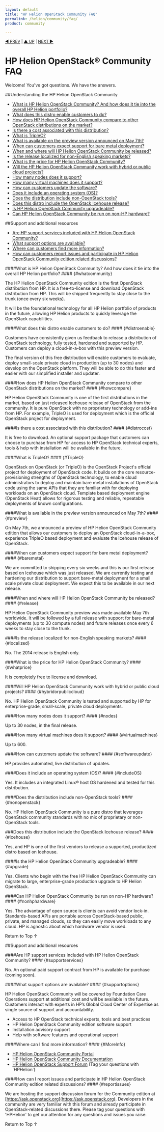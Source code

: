 ```yaml
---
layout: default
title: "HP Helion OpenStack Community FAQ"
permalink: /helion/community/faq/
product: community

---
```


<p style="font-size: small;"> <a href="/helion/community/">&#9664; PREV</a> | <a href="/helion/community/">&#9650; UP</a> | <a href="/helion/community/">NEXT &#9654;</a> </p>

<h1>HP Helion OpenStack&#174; Community FAQ</h1> 


Welcome! You've got questions. We have the answers.  

##Understanding the HP Helion OpenStack Community 

* [What is HP Helion OpenStack Community? And how does it tie into the overall HP Helion portfolio?](#whatcommunity)
* [What does this distro enable customers to do?](#distroenable)
* [How does HP Helion OpenStack Community compare to other OpenStack distributions on the market?](#howcompare)
* [Is there a cost associated with this distribution?](#distrocost)
* [What is TripleO?](#TripleO)
* [What is available on the preview version announced on May 7th?](#preview)
* [When can customers expect support for bare metal deployment?](#baremetal)
* [When and where will HP Helion OpenStack Community be released?](#release)
* [Is the release localized for non-English speaking markets?](#localized) 
* [What is the price for HP Helion OpenStack Community?](#whatprice)
* [Will the HP Helion OpenStack Community work with hybrid or public cloud projects?](#hybridorpubliccloud)
* [How many nodes does it support?](#nodes) 
* [How many virtual machines does it support?](#virtualmachines)  
* [How can customers update the software?](#softwareupdate)
* [Does it include an operating system (OS)?](#includeOS)
* [Does the distribution include non-OpenStack tools?](#nonopenstack)
* [Does this distro include the OpenStack Icehouse release?](#icehouse) 
* [Is HP Helion OpenStack Community upgradeable?](#upgrade)
* [Can HP Helion OpenStack Community be run on non-HP hardware?](#nonhphardware)

##Support and additional resources  

* [Are HP support services included with HP Helion OpenStack Community?](#supportservices)
* [What support options are available?](#supportoptions)
* [Where can customers find more information?](#MoreInfo)
* [How can customers report issues and participate in HP Helion OpenStack Community edition related discussions?](#reportissues) 

####What is HP Helion OpenStack Community? And how does it tie into the overall HP Helion portfolio? #### {#whatcommunity}

The HP Helion OpenStack Community edition is the first OpenStack distribution from HP. It is a free-to-license and download OpenStack distribution from HP. This will be shipped frequently to stay close to the trunk (once every six weeks). 

It will be the foundational technology for all HP Helion portfolio of products in the future, allowing HP Helion products to quickly leverage the OpenStack capabilities.

####What does this distro enable customers to do? #### {#distroenable}

Customers have consistently given us feedback to release a distribution of OpenStack technology, fully tested, hardened and supported by HP. Customers can deploy a cloud-in-a-box with this preview version. 

The final version of this free distribution will enable customers to evaluate, deploy small-scale private cloud in production (up to 30 nodes) and develop on the OpenStack platform. They will be able to do this faster and easier with our simplified installer and updater. 

####How does HP Helion OpenStack Community compare to other OpenStack distributions on the market? #### {#howcompare}

HP Helion OpenStack Community is one of the first distributions in the market, based on just released Icehouse release of OpenStack from the community. It is pure OpenStack with no proprietary technology or add-ins from HP. For example, TripleO is used for deployment which is the official OpenStack project for deployment. 
 
####Is there a cost associated with this distribution? #### {#distrocost} 

It is free to download. An optional support package that customers can choose to purchase from HP for access to HP OpenStack technical experts, tools & help with installation will be available in the future.   

####What is TripleO? #### {#TripleO}

OpenStack on OpenStack (or TripleO) is the OpenStack Project's official project for deployment of OpenStack code. It builds on the core resource-provisioning strengths of OpenStack technology, to enable cloud administrators to deploy and maintain bare metal installations of OpenStack code using the same APIs that they are familiar with for deploying workloads on an OpenStack cloud. Template based deployment engine (OpenStack Heat) allows for rigorous testing and reliable, repeatable deployments of known configurations. 
 
####What is available in the preview version announced on May 7th? #### {#preview}

On May 7th, we announced a preview of HP Helion OpenStack Community edition that allows our customers to deploy an OpenStack cloud-in-a-box, experience TripleO based deployment and evaluate the Icehouse release of OpenStack.  

####When can customers expect support for bare metal deployment? #### {#baremetal}

We are committed to shipping every six weeks and this is our first release based on Icehouse which was just released. We are currently testing and hardening our distribution to support bare-metal deployment for a small scale private cloud deployment. We expect this to be available in our next release.   

####When and where will HP Helion OpenStack Community be released? #### {#release}

HP Helion OpenStack Community preview was made available May 7th worldwide. It will be followed by a full release with support for bare-metal deployments (up to 30 compute nodes) and future releases once every 6 weeks to stay close to the trunk.   

####Is the release localized for non-English speaking markets? #### {#localized}

No. The 2014 release is English only.

####What is the price for HP Helion OpenStack Community? #### {#whatprice}

It is completely free to license and download.

####Will HP Helion OpenStack Community work with hybrid or public cloud projects? #### {#hybridorpubliccloud}

No. HP Helion OpenStack Community is tested and supported by HP for enterprise-grade, small-scale, private cloud deployments.

####How many nodes does it support? #### {#nodes}

Up to 30 nodes, in the final release. 

####How many virtual machines does it support? #### {#virtualmachines} 

Up to 600.
  
####How can customers update the software? #### {#softwareupdate}

HP provides automated, live distribution of updates.

####Does it include an operating system (OS)? #### {#includeOS}

Yes. It includes an integrated Linux&#174; host OS hardened and tested for this distribution.

####Does the distribution include non-OpenStack tools? #### {#nonopenstack}

No. HP Helion OpenStack Community is a pure distro that leverages OpenStack community standards with no mix of proprietary or non-OpenStack tools.

###Does this distribution include the OpenStack Icehouse release? #### {#icehouse}

Yes, and HP is one of the first vendors to release a supported, productized distro based on Icehouse.
 
####Is the HP Helion OpenStack Community upgradeable? #### {#upgrade}

Yes. Clients who begin with the free HP Helion OpenStack Community can migrate to large, enterprise-grade production upgrade to HP Helion OpenStack. 

####Can HP Helion OpenStack Community be run on non-HP hardware? #### {#nonhphardware}

Yes. The advantage of open source is clients can avoid vendor lock-in. Standards-based APIs are portable across OpenStack-based public, private, and managed clouds, so they can easily move workloads to any cloud. HP is agnostic about which hardware vendor is used.  

<a href="#top" style="padding:14px 0px 14px 0px; text-decoration: none;"> Return to Top &#8593; </a>

##Support and additional resources  

####Are HP support services included with HP Helion OpenStack Community? #### {#supportservices}

No. An optional paid support contract from HP is available for purchase (coming soon).

####What support options are available? #### {#supportoptions}

HP Helion OpenStack Community will be covered by Foundation Care Operations support at additional cost and will be available in the future.  Customers interact with experts in HP’s Global Cloud Center of Expertise as single source of support and accountability.  
 	
* Access to HP OpenStack technical experts, tools and best practices 
* HP Helion OpenStack Community edition software support
* Installation advisory support
* Help with software features and operational support

####Where can I find more information? #### {#MoreInfo}

* [HP Helion OpenStack Community Portal](http://www8.hp.com/us/en/cloud/hphelion-openstack-community.html)
* [HP Helion OpenStack Community Documentation](https://docs.hpcloud.com/helion/community) 
* [HP Helion OpenStack Support Forum](https://ask.openstack.org/en/questions/scope:all/sort:activity-desc/tags:hphelion) (Tag your questions with 'HPHelion')

####How can I report issues and participate in HP Helion OpenStack Community edition related discussions? #### {#reportissues}

We are hosting the support discussion forum for the Community edition at [https://ask.openstack.org](https://ask.openstack.org).  Developers in the community are very familiar with this forum and already participate in OpenStack-related discussions there. Please tag your questions with 'HPHelion' to get our attention for any questions and issues you raise.  

<a href="#top" style="padding:14px 0px 14px 0px; text-decoration: none;"> Return to Top &#8593; </a>

<!--

####Is HP Helion OpenStack Community integrated with other HP Helion products and solutions? #### {#integrated}

Yes. These products will reference "Powered by HP OpenStack."

##Understanding the HP Helion OpenStack Community   

* [What is the value I get by using the HP Helion OpenStack Community?](#PrimaryValue)
* [How does HP Helion OpenStack Community relate to the larger HP OpenStack initiative?](#RelateInitiative)
* [Who are the best prospects for the HP Helion OpenStack Community?](#BestProspects)
* [What are the main benefits of the HP Helion OpenStack Community and the features that support them?](#MainBenefits)
* [What is the competitive positioning, and how do I win?](#Positioning)
* [If HP Helion OpenStack Community is free, why should I waste valuable sales cycles on it?](#Free)
* [When and where will HP Helion OpenStack Community be released?](#WhenWhere) 
* [Where can I download the HP Helion OpenStack Community?](#Download)
* [When can I expect support for bare-metal deployment?](#BareMetal)

## Understanding the HP Helion OpenStack Community 

####What is the value I get by using the HP Helion OpenStack Community? #### {#PrimaryValue}

The HP Helion OpenStack Community speeds deployment and simplifies the management of small scale, open cloud environments and infrastructure services. This gives you a risk-free opportunity to build toward hybrid cloud delivery in your enterprise by proving the utility of OpenStack on a reliable distro hardened for that environment.
 
####How does the HP Helion OpenStack Community relate to the larger HP OpenStack initiative?#### {#RelateInitiative}

HP OpenStack is a hardened product set that speeds deployment and simplifies management of private clouds for developers, enterprises and service providers. It includes a free and pure OpenStack distribution, HP Helion OpenStack Community, and a commercial version optimized for business. HP Helion OpenStack will be released later this year.

####Who are the best prospects for the HP Helion OpenStack Community? #### {#BestProspects}

* Enterprises looking toward trials or PoCs for evaluation and development to gain an early competitive advantage from a distro that is hardened for enterprise. 
* Enterprises seeking a small scale private cloud deployment, looking at Community as a longer-term play over a PoC are ideal for a support package upsell.
* Smart enterprise developers who are interested in participating in OpenStack community and being on the leading edge of the “New Style of IT” transformation.

####What are the main benefits of the HP Helion OpenStack Community and the features that support them? #### {#MainBenefits}

<table>
  <tr>
    <th>Features</th>
    <th>Benefits</th>
  </tr>
  <tr>
    <td width=50%><p>*First distro based on Icehouse</p> 
	<p>*Automated-live distribution of updates</p> 
    <p>*Contains OpenStack TripleO for installing, upgrading and operating OpenStack clouds</p></td>
    <td valign=top><p>Always a pure, close to trunk OpenStack release, free to license and download so you are always using the latest OpenStack technology</td>
  </tr>
  <tr>
    <td width=50%><p>*Includes integrated HP Linux host OS for better speed, support and control across full solution stack</p> 
	<p>*Workloads transferable to HP Helion OpenStack Community</p> </td>
    <td valign=top><p>Perfect for evaluation and small scale deployments (optimized for up to 30 nodes and 600 VMs)</td>
  </tr>
 <tr>
    <td width=50%><p>*Delivered with an easy-to-use installer/updater</p> 
	<p>*Simplified admin user console</p> </td>
    <td valign=top><p>Simple installation and configuration process (takes 1,200+ manual configurations to a handful of automated steps)</td>
  </tr>
 <tr>
    <td width=50%><p>*Performance and security hardening by HP Helion OpenStack Community</p> 
	<p>*Optional Foundation Care 24x7 support and indemnification</p></td>
    <td valign=top><p>Confident implementation, evaluation, development and deployment</td>
  </tr>
</table>
 
####What is TripleO? #### {#TripleO}

OpenStack on OpenStack (or TripleO) is OpenStack's official deployment of OpenStack project. It builds on the core resource-provisioning strengths of OpenStack to enable cloud administrators to deploy and maintain bare metal installations of OpenStack. Using the same APIs that they are familiar with for deploying workloads on an OpenStack cloud, template based deployment engine (OpenStack Heat) allows for rigorous testing and reliable, repeatable deployments of known configurations.

Learn more about <a href="https://wiki.openstack.org/wiki/TripleO" target="_blank">TripleO</a>  

####What is the competitive positioning, and how do I win? #### {#Positioning}

The HP Helion OpenStack Community is one of the first distributions in the market based on the most recent Icehouse release of OpenStack from the community. It is pure OpenStack with no proprietary technology or add-ins. For example, TripleO is used for deployment. It comes with HP Linux as a host OS, hardened and tested for OpenStack Community edition. More competitive information is available on the HP Helion OpenStack Community battlecard on the sales portal.  

####What is the price for the HP Helion OpenStack Community? #### {#WhatPrice} 
It is completely free to license and download. 

####If the HP Helion OpenStack Community is free, why should I waste valuable sales cycles on it? #### {#Free}

The HP Helion OpenStack Community preview will be made available worldwide May 7. This preview allows our customers to deploy an OpenStack cloud-in-a-box, experience TripleO based deployment and evaluate Icehouse release of OpenStack. It will be followed by once a full release with support for bare-metal deployments (up to 30 compute nodes) and future releases once every 6 weeks to stay close to the trunk. Download it [here](www.hp.com/helion/openstack). 

####When and where will HP Helion OpenStack Community be released? #### {#WhenWhere}

We are committed to shipping every 6 weeks and this is our first release based on Icehouse which was just released. We are currently testing and hardening our distribution to support bare-metal deployment for a small scale private cloud deployment. We expect this to be available in our next release. 

####Where can I download the HP Helion OpenStack Community? #### {#Download}

You can download it from [here](www.hp.com/helion/openstack).

####Is the latest HP Helion OpenStack Community release localized for non-English speaking markets? #### {#Localized}

No, the 2014 release is in English only.

####When can I expect support for bare-metal deployment? #### {#BareMetal}
We are committed to shipping every six weeks and this is our first release based on Icehouse which was just released. We are currently testing and hardening our distribution to support bare-metal deployment for a small scale private cloud deployment. We expect this to be available in our next release. 

####Will the HP Helion OpenStack Community work with hybrid or public cloud projects? #### {#hybridorpubliccloud} 

No. HP Helion OpenStack Community is tested and supported by HP for enterprise-grade, small-scale, private cloud deployments.

####How many nodes does the HP Helion OpenStack Community support? #### {#Nodes}

Up to 30.

####How many virtual machines does the HP Helion OpenStack Community support? #### {#VirtualMachines} 

Up to 600.

####How can Clients update the HP Helion OpenStack Community software? #### {#SoftwareUpdates}

HP provides automated, live distribution of updates.

####Does the HP Helion OpenStack Community include an operating system (OS)? #### {#IncludeOS}

Yes. It includes an integrated HP Linux&#174; host OS hardened and tested for this distribution giving HP full control of the stack (for compute and controller node hypervisors).

####Does the distribution include non-OpenStack tools? #### {#Distribution}

No. HP Helion OpenStack Community is a pure distro that leverages OpenStack community standards with no mix of proprietary or non-OpenStack tools.

####Does this distro include the OpenStack Icehouse release? #### {#Icehouse}

Yes, and HP is one of the first vendors to release a supported, productized distro based on Icehouse

####Is the HP Helion OpenStack Community upgradeable? #### {#Upgrades}

Yes. Clients who begin with the free HP Helion OpenStack Community can migrate to large, enterprise-grade production upgrade to HP Helion OpenStack. 

####Can the HP Helion OpenStack Community be run on non-HP hardware? #### {#RunonHardware}

Yes. The advantage of open source is clients can avoid vendor lock-in. Standards-based APIs are portable across OpenStack-based public, private, and managed clouds, so they can easily move workloads to any cloud. 


##Installing and Configuring the HP Helion OpenStack Community Edition

### Getting Started  
* [What are the prerequisites for installing and configuring the HP Helion OpenStack Community Edition?](#prerequisites)
* [How do I install the HP Helion OpenStack Community Edition, and what’s included?](#HowdoIinstall)
* [What are the minimum and maximum number of configurations allowed?](#minimumandmaximumconfigs)
* [How do I install and set up the HP Helion OpenStack Community Edition Admin Node](#installandsetup)
* [I’ve installed the HP Helion OpenStack Community Edition. Now what?](#NowWhat)
* [How long does it take to complete the installation and configuration of the HP Helion OpenStack Community Edition?](#Howlonginstallation)
* [Should I reboot after installation?](#rebootafterinstallation)
* [How do I verify that the installation has succeeded?](verifyinstallsucceed)

### Setting up the seed cloud 
* [What is a seed?](#Whatisseed)
* [How do I create a VM for the Seed Cloud based on the CloudOS specifications?](#createVM) 
* [How do I load a under cloud image into the seed cloud?](#imageseedcloud) 
* [How do I log into the seed cloud and deploy the undercloud?](#deployUC) 

### Setting up the undercloud and overcloud
* [What is an undercloud?](#Whatisundercloud)
* [What is an overcloud?](#Whatisovercloud) 
* [How do I set up the disk configurations of the undercloud and overcloud servers?](#UCOCservers) 
* [How do I configure the physical network connecting the undercloud and overcloud servers?](#physicalnetwork) 
* [How do I install the overcloud?](#installOC) 
* [How do I verify the functionality of the overcloud?](#verifyOC) 
* [How do I deploy a software update to the overcloud?](#updateOC)
* [How do I add a compute node to the overcloud?](#computenode)  
* [How do I verify that the configuration has succeeded?](verifyconfigsucceed) 
* [Should I reboot after configuring the HP OpenStack Community Edition?](#rebootafterconfig)
* [How do I shut down and restart the HP OpenStack Community Edition?](#ShutdownRestart)

###Understanding how to use the Dashboard UI

* [How do I launch the HP Helion OpenStack Community Dashboard?](#launchtheDashboard)
* [What are the key actions I can perform within the Dashboard?](#DashboardActions) 

## Managing the overcloud

### Getting started with overcloud
* [What are the identity operations (Keystone) that I need to perform?](#identityoperations)
* [What are the compute operations (Nova) I need to perform?](#computeoperations)  

### Managing the overcloud: Users 
* [How do I create a VM?](#createVM)
* [How do I create a VM that boots from a volume?](#VMboot) 
* [How do I reboot a VM?](#VMreboot) 
* [How do I rebuild a VM?](#VMrebuild) 
* [How do I start a VM?](#VMstart)
* [How do I stop a VM?](#VMstop) 
* [How do I create a snapshot of a VM?](#VMsnapshot)
* [How do I rescue a VM?](#VMrescue) 
* [How do I unrescue a VM?](#VMunrescue)
* [How do I delete a VM?](#VMdelete) 
* [How do I attach a volume to or from a VM?](#VMattachvolume) 
* [How do I detach a volume to or from a VM?](#VMdetachvolume) 
* [How do I get the console log of a VM?](#VMconsolelog) 
* [How do I get the VNC connection to a VM?](#VMVNC) 
* [How do I create a security group?](#createsecuritygroup)
* [How do I edit or delete security group?](#deletesecuritygroup)
* [How do I create a key pair?](#createkeypair)
* [How do I edit or delete a key pair?](#deletekeypair)
* [How do I associate or disassociated a floating IP address?](#IPaddress) 

### Managing the overcloud: Administrators 
* [How do I create a flavor?](#createflavor)
* [How do I edit or delete a flavor?](#deleteflavor)
* [How do I modify the ACL of a flavor?](#modifyflavor)
* [How do I modify the quota of a project?](#projectquota)
* [How do I modify the quota of a user within a project?](#userquota)
* [How do I create an availability zone?](#addzone)  
* [How do I edit or delete an availability zone?](#deletezone) 
* [How do I create an aggregate?](#createaggregate) 
* [How do I edit or delete an aggregate?](#deleteaggregate) 
* [How do I enable or disable a service?](#enableservice) 
* [How do I lock or unlock a VM?](#lockVM) 
* [How do I pause or unpause a VM?](#pauseVM)
* [How do I suspend or Resume a VM?](#resumeVM)<b><font color="red">(Is this a different use case from the one above?)</font></b>

## Managing network operations

### Managing the network operations: Users
* [How do i create a network?](#createnetwork)
* [How do I edit or delete a network?](#deletenetwork)
* [How do I add a router?](#addrouter)
* [How do I edit or delete a router?](#deleterouter) 
* [How do I add subnet to a network?](#addsubnet) 
* [How do I delete a subnet from a network?](#deletesubnet)
* [How do I add a network to a router?](#networkrouter)
* [How do I delete a network from a router?](#removerouter)
* [How do I add an external network to a router?](#externalrouter)
* [How do I remove an external network from a router?](#removeexternalnetwork)
* [How do I create a port on a network?](#createport) 
* [How do I edit or delete a port on a network?](#deleteport) 
* [How do I allocate a floating IP address?](#allocatefloating) 
* [How do I deallocate a floating IP address?](#deallocatefloating)
* [How do I associate a floating IP address to a fixed IP address?](#floatingIPaddress)
* [How do I disassociate a floating IP address from a fixed IP address?](#fixedIPaddress)
* [How do i create a security group?](#createsecuritygroup) 
* [How do i edit or delete a security group?](#deletesecuritygroup) 
* [How do I create a security group rule?](#createrule)
* [How do I edit or delete a security group rule?](#deleterule)  

### Managing the network operations: Administrators 
* [How do create an external network?](#externalnetwork)
* [How do I edit the quota values of a project?](#quotavalues)
* [How do I add a network to a DHCP agent?](#DHCPagent) 
* [How do I remove a network from a DHCP agent?](#removenetwork) 
* [How do I add a router to a L3 agent?](#L3agent) 
* [How do I remove a router from a L3 agent?](#removeL3agent) 

## Managing Collections and Reports 

### Managing Collections 
* [How do I record metering data?](#recorddata)
* [How do I create an alarm?](#createalarm)
* [How do I edit or delete an alarm?](#deletealarm) 
* [How do I record alarm change?](#alarmchange)
* [How do I record a metering event?](#recordevent) 
* [How do I clear expired metering data?](#expireddata) 

### Managing Reports 
* [What types of measurements do I have access to?](#measurementtypes)
* [Where can I get usage data for a specific meter?](#usagedata)
* [Where can I find the computed statistics for a sample within a specific time range?](#sampletimerange)
* [Where can I access a list of resources?](#accesslist) 
* [Where can I find the resource details?](#resourcedetails)
* [Where can I see the API capabilities supported by the current driver?](#currentdriver) 
* [How can I filter and view alarms?](#filterview)
* [Where can I find the details on a specific alarm?](#alarmdetails)
* [Where can I Get the history of a specific alarm?](#alarmhistory) 
* [Where can I find alarm status?](#alarmstatus)  

## Managing Image Operations

### Managing Image operations: Users
* [How do I create a private image?](#createimage)
* [How to I edit or delete a private image?](#deleteimage)
* [How do I add or update metadata for a private image?](#updatemetadata)   

### Managing Image operations: Administrators 
* [How do I create a public image?](#createpublicimage)
* [How do I edit or delete a public image?](#deletepublicimage)
* [How do I add or update metadata for a public image?](#addmetadatapublicimage)

## Managing Volume Operations (Cinder)

### Managing Volume Operations: Users
* [How do I create a volume?](#createvolume)
* [How do I delete a volume?](#deletevolume)
* [How do I create a bootable volume from an image in glance?](#bootablevolume)
* [How do I create a snapshot of a volume?](#createsnapshot) 
* [How do I delete a snapshot of a volume?](#deletesnapshot)
* [How do I create a backup of a volume in swift?](#createvolumebackup)
* [How do I delete a backup of a volume in swift?](#deletevolumebackup)
* [How do I create a volume from a backup in swift?](#createvolumebackup)
* [How do I update the metadata of a volume?](#updatemetadatavolume) 
* [How do I create an image in glance from a volume?](#createimageglance) 
* [How do I rename a volume?](#renamevolume)
* [How do I extend a volume?](#extendvolume)
* [How do I transfer a volume between users?](#transfervolume)
 
### Managing Volume Operations: Administrators 
* [How do I modify the quota values of a project?](#modifyquota)
* [How do I enable or disable a service?](#enableservice)

## Managing Object operations (swift)

### Managing Object operations:Users
* [How do I create a container?](#createcontainer)
* [How do I edit or delete a container?](#deletecontainer)
* [How do I upload files into a container?](#uploadcontainer)
* [How do I download files from a container?](#downloadcontainer) 
* [How do I delete files in a container?](#deletefiles)

##Updating the HP OpenStack Community Edition 

* [How can I update the HP Cloud software?](#updatesoftware)
* [What will future releases of HP Helion OpenStack Community Edition include?](#FutureReleases)
* [Where can I access release notes?](#ReleaseNotes) 

##Support and Troubleshooting  

* [I'm stuck. Where can I get more help?](#gethelp) 
* [Are HP support services included?](#supportservices)
* [Where can I go to find more information?](#moreinformation)
* [How can I contact HP Cloud Customer Support?](#contacts) 

####Where can I see a list of use cases supported by the HP Helion OpenStack Community Edition? #### {#usecases}

####How is HP Helion OpenStack Community Edition different from other OpenStack-based clouds? #### {#Howdifferent} 

####What are the key features and components in the HP OpenStack Community Edition? #### {#Keycomponents}  

####Is the HP Helion OpenStack Community Edition secure? #### {#Commuinitysecure}

####How do I get started with the HP Helion OpenStack Community Edition? #### {GetStarted} 

####Where can I deploy the HP Helion OpenStack Community Edition? {WhereDeploy} 

####Is the HP Helion OpenStack Community Edition integrated with other HP cloud products and solutions? #### {#IntegratedwithOtherProducts}
Yes. These products will reference “Powered by HP Helion OpenStack.”

####What OpenStack components are supported in the HP Helion OpenStack Community Edition? #### {#SupportedComponents}

####How much does the HP Helion OpenStack Community cost? #### {#Communitycost}
It is completely free to license and download.

####Will the HP Helion OpenStack Community Edition work with hybrid or public cloud projects? #### {#hybridorpubliccloud}
No. HP Helion OpenStack Community is tested and supported by HP for enterprise-grade, small-scale, private cloud deployments.

####Does the HP Helion OpenStack Community Edition come with any images? #### {#ComeWithImages} 

####How many nodes does the HP Helion OpenStack Community Edition support? #### {#Howmanynodes}

####Will the HP Helion OpenStack Community Edition work with hybrid or public cloud projects? #### {#WorkWithHybrid} 

####How many virtual machines does the HP Helion OpenStack Community support? #### {#Howmanyvirtualmachines}
The HP Helion OpenStack Community Edition supports up to 600 virtual machines.

####Is the HP Helion OpenStack Community Edition scalable?  What if I want to grow my cloud beyond 30 nodes and 600 VMs? #### {#CommunityScalable}

##Installing and Configuring the HP Helion OpenStack Community Edition



###Getting Started 

####What are the prerequisites for installing and configuring the HP Helion OpenStack Community Edition? #### {#prerequisites}

HP Helion OpenStack Community is installed using TripleO, which uses three linked installation phases to deploy a complete OpenStack cloud. 

**Hardware Requirements**

TripleO creates several large VMs as part of the demo deployment process, hence it is essential to use a system that meets the following hardware specification:

* At least 16GB of RAM
* 64 bit Linux machine with at least 16GB of memory to act as the host of the seed VM.
* At least 200GB of available disk space
* Virtualization support, enabled in the BIOS

**Software System Preparation**

1. The following packages must be installed:
$ sudo apt-get install -y libvirt-bin openvswitch-switch openvswitch-common pythonlibvirt
qemu-system-x86 qemu-kvm
2. If you’ve just installed the libvirt packages above, you will need to restart libvirt:
$ sudo /etc/init.d/libvirt-bin restart
3. Ensure that the root user has a public key. Login as root:
$ sudo su -<br>
	Check whether .ssh/id_rsa exists:
	$ ls~root/.ssh/id_rsa
If the key does not exist, create one, omitting a passphrase (just hit return):
$ ssh-keygen -t rsa 

####How do I install the HP Helion OpenStack Community Edition, and what’s included? #### {#HowdoIinstall}

1. Before you begin, remove the item re. creating a VM for the seed. This is done by the installer tool.
2. Login as root and unpack the tar file into root’s home directory:
	$ sudo su -
	$ tar xvf <location-of-.tar.gz-file>

2. This will create and populate a tripleo/ directory within root’s home directory.

3. Ensure that no LC_ variables are set:
$ env | grep ^LC_

4. If any variables are set, unset them using a blank export for each variable:
$ export <LC_VARIABLE_NAME>=

5. Start the seed VM:
$ HP_VM_MODE=y bash -x ~root/tripleo/tripleo-incubator/scripts/hp_ced_start_seed.sh

The process of starting the seed will take 5-10 minutes, or possibly longer depending on the capabilities of your system. There is currently a substantial amount of script/debug output that will be disabled in the final
customer version.

Allow the process to continue; you may need to ignore a password prompt for a few minutes, then just hit return until the seed setup continues.

Once the seed has completed its setup processing, you can proceed to the second stage, which is to deploy and configure the undercloud and overcloud, and to start a test guest VM in the overcloud compute node.

$ ssh 192.0.2.1 bash -x ~root/tripleo/tripleo-incubator/scripts/hp_ced_installer.sh

####What are the minimum and maximum number of configurations allowed? #### {#minimumandmaximumconfigs}

The minimum configuration is seven physical servers:

* One VM for the Seed Cloud
* One Undercloud Server
* Three Overcloud Management Servers
* Two Swift Object Servers
* One compute Server

The maximum supported configuration is 36 servers. 

####How do I install and set up the HP Helion OpenStack Community Edition Admin Node? #### {#installandsetup}

You are recommended to only install the Admin Node on a virtual machine. 
Here are general guidelines for creating a virtual machine in an existing or new hypervisor infrastructure:

1. Configure the hypervisor host's network. The host must provide connectivity to the virtual machine Admin Node on an isolated private network 
to all the bare-metal nodes' port eth0. And the virtual machine Admin Node must also have connectivity to a routable network for Internet access.

2. Create a virtual machine Admin Node with the suggested hardware configuration. The following configuration must be reviewed during this step:

    a. Ensure the virtual machine Admin Node's primary NIC is bridged or connected to the admin network and the second NIC is bridged or connected to a routable network for Internet access.

    b. For the disk configuration, the default Disk bus type/controller uses proprietary technology. Ensure you set that to the IDE/SCSI type.
 
    c. If your hypervisor is KVM, ensure the virt type is set to KVM.
 
3. Download the HP Cloud OS ISO to the host's local file system or data store.

4. Configure the virtual machine Admin Node to point to the ISO as a CD/DVD drive or install media ISO image. 

####I’ve installed the HP Helion OpenStack Community Edition. Now what? #### {#NowWhat}

####How long does it take to install the HP Helion OpenStack Community Edition? #### {#Howlonginstallation} 


####Should I reboot after installation? #### {#rebootafterinstallation} 

####How do I verify that the installation has succeeded? #### {verifyinstallsucceed}

<b><font color="red"> Raj:We will provide a simple means of running a set of tests to act as a health check </font></b>

## Setting up the seed cloud 

####What is a seed? #### {#Whatisseed}

The seed machine is a single node that is effectively just an installer.  Its sole purpose is to create the undercloud, and that is all.  This is the equivalent of your workstation, laptop, or maybe staff-shell (if you ever used it).  It uses nova, glance and heat to install the undercloud.

This is not a full OpenStack installation, it is a cut-down installation providing only the software required in order to enable the installation of the undercloud onto physical systems in the data center.

####How do I create a VM for the Seed Cloud based on the CloudOS specifications? #### {#createVM} 

####How do I load a under cloud image into the seed cloud? #### {#imageseedcloud} 

####How do I log into the seed cloud and deploy the undercloud? #### {#deployUC}   

### Setting up the undercloud and overcloud

####What is an undercloud? #### {#Whatisundercloud}

The undercloud is what you use as an administer to maintain the hardware.  It installs physical machines using nova and the baremetal or ironic driver (in the same way that it was installed from the seed). It then uses heat to deploy and configure the resulting booted systems, which is analogous to the use of Chef in HP Public Cloud.  The sole purpose of the undercloud is to administer the physical machines in the data center for the purpose of making them run an OpenStack cloud.

This is not a full OpenStack installation, it is a cut-down installation providing only the software required in order to enable the installation of the overcloud onto physical systems in the data center.

####What is an overcloud? #### {#Whatisovercloud}

This is the HP Public Cloud.  This is the OpenStack installation that you will interact with in the same way you interact with the HP Public Cloud.  This is where the web interface will be housed, and the cloud in which all instances will be created/objects stored/volumes created etc.

This is a full and feature-rich OpenStack installation.

####How do I set up the disk configurations of the undercloud and overcloud servers? #### {#UCOCservers}

####How do I configure the physical network connecting the undercloud and overcloud servers? #### {#physicalnetwork}

####How do I install the overcloud? #### {#installOC}

####How do I verify the functionality of the overcloud?? #### {#verifyOC}

####How do I deploy a software update to the overcloud? #### {#updateOC}

####How do I add a compute node to the overcloud? #### {#computenode}

###Understanding how to use the Dashboard UI 

####How do I launch the HP Helion OpenStack Community Dashboard? #### {#launchtheDashboard}

After you boot from the HP Cloud OS ISO, you are ready to launch the Operational Dashboard to set up the Admin Node.

To launch the Operational Dashboard:

1. Get the IP address of your main control plane node via <b><font color="red"><yet to be defined process></font></b>
2. Open a web browser pointing to the IP address.
3. Log in as the ‘admin’ user using the admin password provided via <b><font color="red"><yet to be defined process><
pre-defined login creds: I cannot comment at this point. The admin password MAY be hard-coded into 
images provided, or MAY be randomly generated during install.
Note – don’t refer to “ZIP” files. I doubt we’ll use the zip format.<.font></b>

<a href="#top" style="padding:14px 0px 14px 0px; text-decoration: none;"> Return to Top &#8593; </a>

####What are the key actions I can perform within the Dashboard? ####{#DashboardActions} 

## Managing the overcloud

### Getting started with overcloud

####What are the identity operations (Keystone) that I need to perform?] ####{#identityoperations}

####What are the compute operations (Nova) I need to perform? #### {#computeoperations}  

### Managing the overcloud: Users 

####How do I create a VM? #### {#createVM}

####How do I create a VM that boots from a volume? #### {#VMboot} 

####How do I reboot a VM?] #### {#VMreboot} 

####How do I rebuild a VM? #### {#VMrebuild} 

####How do I start a VM? #### {#VMstart}

####How do I stop a VM? #### {#VMstop}

####How do I create a snapshot of a VM? #### {#VMsnapshot}

####How do I rescue a VM? #### {#VMrescue} 

####How do I unrescue a VM? #### {#VMunrescue}

####How do I delete a VM? #### {#VMdelete} 

####How do I attach a volume to or from a VM? #### {#VMattachvolume} 

####How do I detach a volume to or from a VM? #### {#VMdetachvolume} 

####How do I get the console log of a VM? #### {#VMconsolelog} 

####How do I get the VNC connection to a VM? #### {#VMVNC}

####How do I create a security group? #### {#createsecuritygroup}

####How do I edit or delete security group? #### {#deletesecuritygroup}

####How do I create a key pair? #### {#createkeypair}

####How do I edit or delete a key pair? #### {#deletekeypair}

####How do I associate or disassociated a floating IP address? #### {#IPaddress} 

### Managing the overcloud: Administrators 

####How do I create a flavor? #### {#createflavor}

####How do I edit or delete a flavor? #### {#deleteflavor}

####How do I modify the ACL of a flavor? #### {#modifyflavor}

####How do I modify the quota of a project? #### {#projectquota}

####How do I modify the quota of a user within a project? #### {#userquota}

####How do I create an availability zone? #### {#addzone}  

####How do I edit or delete an availability zone? #### {#deletezone} 

####How do I create an aggregate? #### {#createaggregate} 

####How do I edit or delete an aggregate? #### {#deleteaggregate} 

####How do I enable or disable a service? #### {#enableservice} 

####How do I lock or unlock a VM? #### {#lockVM} 

####How do I pause or unpause a VM? #### {#pauseVM}

####How do I suspend or Resume a VM? #### {#resumeVM}<b><font color="red">(Is this a different use case from the one above?)</font></b>

## Managing the network operations

### Managing the network operations: Users

####How do i create a network? #### {#createnetwork}
####How do I edit or delete a network? #### {#deletenetwork}
####How do I add a router? #### {#addrouter}
####How do I edit or delete a router? #### {#deleterouter} 
####How do I add subnet to a network? #### {#addsubnet} 
####How do I delete a subnet from a network? #### {#deletesubnet}
####How do I add a network to a router? #### {#networkrouter}
####How do I delete a network from a router? #### {#removerouter}
####How do I add an external network to a router? #### {#externalrouter}
####How do I remove an external network from a router? #### {#removeexternalnetwork}
####How do I create a port on a network? #### {#createport} 
####How do I edit or delete a port on a network? #### {#deleteport} 
####How do I allocate a floating IP address? #### {#allocatefloating} 
####How do I deallocate a floating IP address? #### {#deallocatefloating}
####How do I associate a floating IP address to a fixed IP address? #### {#floatingIPaddress}
####How do I disassociate a floating IP address from a fixed IP address? #### {#fixedIPaddress}
####How do i create a security group? #### {#createsecuritygroup} 
####How do i edit or delete a security group #### {#deletesecuritygroup} 
####How do I create a security group rule? #### {#createrule}
####How do I edit or delete a security group rule? #### {#deleterule}  

### Managing the network operations: Administrators
 
####How do create an external network? #### {#externalnetwork}
####How do I edit the quota values of a project? #### {#quotavalues}
####How do I add a network to a DHCP agent? #### {#DHCPagent) 
####How do I remove a network from a DHCP agent? #### {#removenetwork} 
####How do I add a router to a L3 agent? #### {#L3agent} 
####How do I remove a router from a L3 agent? #### {#removeL3agent} 

## Managing Collections and Reports 

### Managing Collections 

####How do I record metering data? #### {#recorddata}

####How do I create an alarm? #### {#createalarm}

####How do I edit or delete an alarm? #### {#deletealarm} 

####How do I record alarm change? #### {#alarmchange}

####How do I record a metering event? #### {#recordevent}

####How do I clear expired metering data? #### {#expireddata} 

### Managing Reports 

####What types of measurements do I have access to? #### {#measurementtypes}

####Where can I get usage data for a specific meter? #### {#usagedata}

####Where can I find the computed statistics for a sample within a specific time range?#### {#sampletimerange}

####Where can I access a list of resources? #### {#accesslist}

####Where can I find the resource details? #### {#resourcedetails}

####Where can I see the API capabilities supported by the current driver? #### {#currentdriver} 

####How can I filter and view alarms? #### {#filterview}

####Where can I find the details on a specific alarm? #### {#alarmdetails}

####Where can I Get the history of a specific alarm? #### {#alarmhistory} 

####Where can I find alarm status? #### {#alarmstatus}  

## Managing Image Operations

### Managing Image operations: Users

####How do I create a private image? #### {#createimage}

####How to I edit or delete a private image? #### {#deleteimage}

####How do I add or update metadata for a private image? #### {#updatemetadata}   

### Managing Image operations: Administrators 

####How do I create a public image? #### {#createpublicimage}

####How do I edit or delete a public image? #### {#deletepublicimage}

####How do I add or update metadata for a public image? #### {#addmetadatapublicimage}

## Managing Volume Operations (Cinder)

### Managing Volume Operations: Users

####How do I create a volume? #### {#createvolume}

####How do I delete a volume? #### {#deletevolume}

####How do I create a bootable volume from an image in glance? #### {#bootablevolume}

####How do I create a snapshot of a volume? #### {#createsnapshot} 

####How do I delete a snapshot of a volume? #### {#deletesnapshot}

####How do I create a backup of a volume in swift? #### {#createvolumebackup}

####How do I delete a backup of a volume in swift? #### {#deletevolumebackup}

####How do I create a volume from a backup in swift? #### {#createvolumebackup}

####How do I update the metadata of a volume? #### {#updatemetadatavolume} 

####How do I create an image in glance from a volume? #### {#createimageglance} 

####How do I rename a volume? #### {#renamevolume}

####How do I extend a volume? #### {#extendvolume}

####How do I transfer a volume between users? #### {#transfervolume}
 
### Managing Volume Operations: Administrators 
#### How do I modify the quota values of a project? #### {#modifyquota}
#### How do I enable or disable a service? #### {#enableservice}

## Managing Object operations (swift)

### Managing Object operations:Users

####How do I create a container? #### {#createcontainer)

####How do I edit or delete a container? #### {#deletecontainer)

####How do I upload files into a container? #### {#uploadcontainer)

####How do I download files from a container? #### {#downloadcontainer) 

####How do I delete files in a container? #### {#deletefiles)

##Updating the HP OpenStack Community Edition 

####How can I update the HP Cloud software? #### {#updatesoftware}

####What will future releases of HP OpenStack Community Edition include? #### {#FutureReleases}

####Where can I access release notes? #### {#ReleaseNotes}

##Support and Troubleshooting 

####I'm stuck. Where can I get more help? #### {#gethelp} 

<b><font color="red">Need more info Raj / Gavin</font></b> 

Please visit http:/community.hpcloud.com or  …

####Where can I go to find more information? #### {#moreinformation}

<b><font color="red">Need more info from Raj / Gavin</font></b>

* HP Cloud sales portal  
* [HP Hybrid Cloud Management](https://hp.com/go/cloudmanagement) 
* Download the white paper
* Download the customer-facing presentation
* Watch the video 

####How can I contact HP Cloud Customer Support? #### {#contacts}

-->

